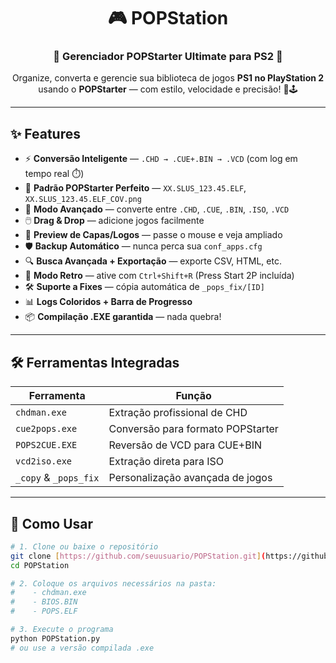 <h1 align="center">🎮 POPStation</h1>
<h3 align="center">🚀 Gerenciador POPStarter Ultimate para PS2 🚀</h3>

<p align="center">
Organize, converta e gerencie sua biblioteca de jogos <b>PS1 no PlayStation 2</b> usando o <b>POPStarter</b> — com estilo, velocidade e precisão! 💾🕹️  
</p>

---

## ✨ Features
- ⚡ **Conversão Inteligente** — `.CHD → .CUE+.BIN → .VCD` (com log em tempo real ⏱️)  
- 📂 **Padrão POPStarter Perfeito** — `XX.SLUS_123.45.ELF`, `XX.SLUS_123.45.ELF_COV.png`  
- 🔄 **Modo Avançado** — converte entre `.CHD`, `.CUE`, `.BIN`, `.ISO`, `.VCD`  
- 🖱️ **Drag & Drop** — adicione jogos facilmente  
- 👀 **Preview de Capas/Logos** — passe o mouse e veja ampliado  
- 🛡️ **Backup Automático** — nunca perca sua `conf_apps.cfg`  
- 🔍 **Busca Avançada + Exportação** — exporte CSV, HTML, etc.  
- 🎨 **Modo Retro** — ative com `Ctrl+Shift+R` (Press Start 2P incluída)  
- 🛠️ **Suporte a Fixes** — cópia automática de `_pops_fix/[ID]`  
- 📊 **Logs Coloridos + Barra de Progresso**  
- 📦 **Compilação .EXE garantida** — nada quebra!  

---

## 🛠️ Ferramentas Integradas
| Ferramenta       | Função |
|------------------|--------|
| `chdman.exe`     | Extração profissional de CHD |
| `cue2pops.exe`   | Conversão para formato POPStarter |
| `POPS2CUE.EXE`   | Reversão de VCD para CUE+BIN |
| `vcd2iso.exe`    | Extração direta para ISO |
| `_copy` & `_pops_fix` | Personalização avançada de jogos |

---

## 🚀 Como Usar
```bash
# 1. Clone ou baixe o repositório
git clone [https://github.com/seuusuario/POPStation.git](https://github.com/TonyLimaPHB/PopCraft)
cd POPStation

# 2. Coloque os arquivos necessários na pasta:
#    - chdman.exe
#    - BIOS.BIN
#    - POPS.ELF

# 3. Execute o programa
python POPStation.py
# ou use a versão compilada .exe
